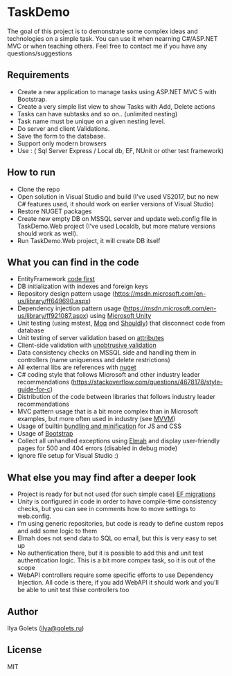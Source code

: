 # TaskDemo
The goal of this project is to demonstrate some complex ideas and technologies on a simple task. You can use it when nearning C#/ASP.NET MVC or when teaching others.
Feel free to contact me if you have any questions/suggestions

## Requirements
  - Create a new application to manage tasks using ASP.NET MVC 5 with Bootstrap.
  - Create a very simple list view to show Tasks with Add, Delete actions
  - Tasks can have subtasks and so on.. (unlimited nesting)
  - Task name must be unique on a given nesting level.
  - Do server and client Validations.
  - Save the form to the database. 
  - Support only modern browsers
  - Use : ( Sql Server Express / Local db, EF,  NUnit or other test framework)

## How to run
  - Clone the repo
  - Open solution in Visual Studio and build (I've used VS2017, but no new C# features used, it should work on earlier versions of Visual Studio)
  - Restore NUGET packages
  - Create new empty DB on MSSQL server and update web.config file in TaskDemo.Web project (I've used Localdb, but more mature versions should work as well).
  - Run TaskDemo.Web project, it will create DB itself

## What you can find in the code
  - EntityFramework [code first](https://msdn.microsoft.com/en-us/library/jj193542(v=vs.113).aspx)
  - DB initialization with indexes and foreign keys
  - Repository design pattern usage (https://msdn.microsoft.com/en-us/library/ff649690.aspx)
  - Dependency injection pattern usage (https://msdn.microsoft.com/en-us/library/ff921087.aspx) using [Microsoft Unity](https://msdn.microsoft.com/en-us/library/dn507457(v=pandp.30).aspx)
  - Unit testing (using mstest, [Moq](https://github.com/moq/moq4) and [Shouldly](https://github.com/shouldly/shouldly)) that disconnect code from database
  - Unit testing of server validation based on [attributes](https://msdn.microsoft.com/library/ee256141(v=vs.100).aspx)
  - Client-side validation with [unobtrusive validation](https://github.com/aspnet/jquery-validation-unobtrusive)
  - Data consistency checks on MSSQL side and handling them in controllers (name uniqueness and delete restrictions)
  - All external libs are references with [nuget](https://docs.microsoft.com/en-us/nuget/tools/package-manager-console)
  - C# coding style that follows Microsoft and other industry leader recommendations (https://stackoverflow.com/questions/4678178/style-guide-for-c)
  - Distribution of the code between libraries that follows industry leader recommendations
  - MVC pattern usage that is a bit more complex than in Microsoft examples, but more often used in industry (see [MVVM](https://msdn.microsoft.com/en-us/library/hh848246.aspx))
  - Usage of builtin [bundling and minification](https://docs.microsoft.com/en-us/aspnet/mvc/overview/performance/bundling-and-minification) for JS and CSS
  - Usage of [Bootstrap](http://getbootstrap.com/)
  - Collect all unhandled exceptions using [Elmah](http://elmah.github.io/) and display user-friendly pages for 500 and 404 errors (disabled in debug mode)
  - Ignore file setup for Visual Studio :)

## What else you may find after a deeper look
  - Project is ready for but not used (for such simple case) [EF migrations](https://msdn.microsoft.com/en-us/library/jj591621(v=vs.113).aspx)
  - Unity is configured in code in order to have compile-time consistency checks, but you can see in comments how to move settings to web.config.
  - I'm using generic repositories, but code is ready to define custom repos and add some logic to them
  - Elmah does not send data to SQL oo email, but this is very easy to set up
  - No authentication there, but it is possible to add this and unit test authentication logic. This is a bit more compex task, so it is out of the scope
  - WebAPI controllers require some specific efforts to use Dependency Injection. All code is there, if you add WebAPI it should work and you'll be able to unit test thise controllers too

## Author
Ilya Golets (ilya@golets.ru)

## License

MIT

